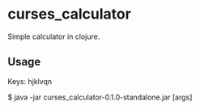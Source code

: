 # curses_calculator

Simple calculator in clojure.

## Usage

Keys: hjklvqn

$ java -jar curses_calculator-0.1.0-standalone.jar [args]
